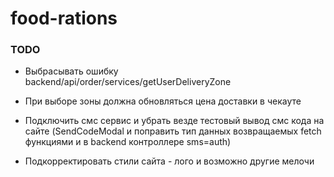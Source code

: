 # food-rations

### TODO

- Выбрасывать ошибку backend/api/order/services/getUserDeliveryZone
- При выборе зоны должна обновляться цена доставки в чекауте

- Подключить смс сервис и убрать везде тестовый вывод смс кода на сайте (SendCodeModal и поправить тип данных возвращаемых fetch функциями и в backend контроллере sms=auth)
- Подкорректировать стили сайта - лого и возможно другие мелочи
